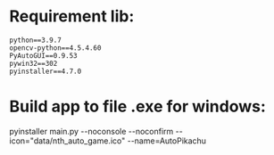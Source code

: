 # Requirement lib:
    python==3.9.7
	opencv-python==4.5.4.60
	PyAutoGUI==0.9.53
	pywin32==302
    pyinstaller==4.7.0

# Build app to file .exe for windows:
pyinstaller main.py --noconsole --noconfirm --icon="data/nth_auto_game.ico" --name=AutoPikachu
